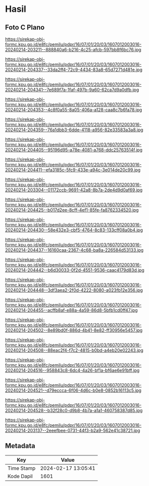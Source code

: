 # Hasil

## Foto C Plano

https://sirekap-obj-formc.kpu.go.id/e8fc/pemilu/pdpr/16/07/01/20/03/1607012003016-20240214-203211--888840a6-b216-4c25-afcb-597bb8f6bc76.jpg

https://sirekap-obj-formc.kpu.go.id/e8fc/pemilu/pdpr/16/07/01/20/03/1607012003016-20240214-204337--33da2ff4-72c9-4434-83a8-65d7271d481e.jpg

https://sirekap-obj-formc.kpu.go.id/e8fc/pemilu/pdpr/16/07/01/20/03/1607012003016-20240214-204341--7e689f7a-1faf-497b-9a60-62ca7d9a0dfb.jpg

https://sirekap-obj-formc.kpu.go.id/e8fc/pemilu/pdpr/16/07/01/20/03/1607012003016-20240214-204353--4c8f0a55-8a05-406a-a128-caa8c7b6fa78.jpg

https://sirekap-obj-formc.kpu.go.id/e8fc/pemilu/pdpr/16/07/01/20/03/1607012003016-20240214-204359--76a1dbb3-6dde-4118-a956-82e33583a3a8.jpg

https://sirekap-obj-formc.kpu.go.id/e8fc/pemilu/pdpr/16/07/01/20/03/1607012003016-20240214-204405--95196d95-a78e-4081-a768-ddc25763514f.jpg

https://sirekap-obj-formc.kpu.go.id/e8fc/pemilu/pdpr/16/07/01/20/03/1607012003016-20240214-204411--efa3185c-5fc9-433e-a94c-3e014de20c99.jpg

https://sirekap-obj-formc.kpu.go.id/e8fc/pemilu/pdpr/16/07/01/20/03/1607012003016-20240214-203304--01172ccb-9691-42a8-8b7a-2de4d9d0af69.jpg

https://sirekap-obj-formc.kpu.go.id/e8fc/pemilu/pdpr/16/07/01/20/03/1607012003016-20240214-204425--b017d2ee-8cff-4ef1-85fe-fa8762334520.jpg

https://sirekap-obj-formc.kpu.go.id/e8fc/pemilu/pdpr/16/07/01/20/03/1607012003016-20240214-204430--58e432e3-cbf5-4764-8c83-133cff08a0b4.jpg

https://sirekap-obj-formc.kpu.go.id/e8fc/pemilu/pdpr/16/07/01/20/03/1607012003016-20240214-204437--16160caa-2367-4c68-ba8a-226584d53133.jpg

https://sirekap-obj-formc.kpu.go.id/e8fc/pemilu/pdpr/16/07/01/20/03/1607012003016-20240214-204442--b6d30033-0f2d-4551-9536-caac4179d83d.jpg

https://sirekap-obj-formc.kpu.go.id/e8fc/pemilu/pdpr/16/07/01/20/03/1607012003016-20240214-204448--3df3aea2-2f0d-4222-8080-a023fb12e356.jpg

https://sirekap-obj-formc.kpu.go.id/e8fc/pemilu/pdpr/16/07/01/20/03/1607012003016-20240214-204455--acffb8af-e88a-4a59-86d8-5bfb1cd0ff47.jpg

https://sirekap-obj-formc.kpu.go.id/e8fc/pemilu/pdpr/16/07/01/20/03/1607012003016-20240214-204502--8e89bd0f-886d-4b41-8e82-ff30956e5457.jpg

https://sirekap-obj-formc.kpu.go.id/e8fc/pemilu/pdpr/16/07/01/20/03/1607012003016-20240214-204508--88eac2f4-f7c2-4815-b0bd-a4eb20e02243.jpg

https://sirekap-obj-formc.kpu.go.id/e8fc/pemilu/pdpr/16/07/01/20/03/1607012003016-20240214-204516--958843c8-6dc4-4a26-bf1a-bf6ae6e91bff.jpg

https://sirekap-obj-formc.kpu.go.id/e8fc/pemilu/pdpr/16/07/01/20/03/1607012003016-20240214-204521--d79eccca-6f06-4d6c-b0e8-0852b16113c5.jpg

https://sirekap-obj-formc.kpu.go.id/e8fc/pemilu/pdpr/16/07/01/20/03/1607012003016-20240214-204528--b32f28c0-d9b8-4b7a-a1a1-460758387d85.jpg

https://sirekap-obj-formc.kpu.go.id/e8fc/pemilu/pdpr/16/07/01/20/03/1607012003016-20240214-203137--2eeefbee-0731-44f3-b2a9-562e41c38721.jpg


## Metadata

| Key        | Value               |
| ---------- | ------------------- |
| Time Stamp | 2024-02-17 13:05:41 |
| Kode Dapil | 1601                |



